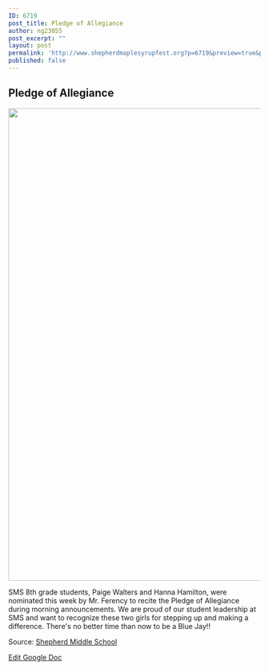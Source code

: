 ```yaml
---
ID: 6719
post_title: Pledge of Allegiance
author: ng23055
post_excerpt: ""
layout: post
permalink: 'http://www.shepherdmaplesyrupfest.org?p=6719&preview=true&preview_id=6719'
published: false
---
```

<h2>Pledge of Allegiance</h2>
<p></p>
<p><img src="http://www.shepherdmaplesyrupfest.org/wp-content/uploads/2017/09/null-2.png" width="624" height="941" alt="" title=""></p>
<p></p>
<p>SMS 8th grade students, Paige Walters and Hanna Hamilton, were nominated this week by Mr. Ferency to recite the Pledge of Allegiance during morning announcements. We are proud of our student leadership at SMS and want to recognize these two girls for stepping up and making a difference. There's no better time than now to be a Blue Jay!!</p>
<p></p>
<p>Source: <a href="https://www.facebook.com/sms.shepherdmi/photos/a.611899568919561.1073741826.611844205591764/1339976559445188/?type=3&amp;permPage=1">Shepherd Middle School</p>
<p></p>
<p></p>
<p><a href="https://docs.google.com/document/d/164QIi1iRTJ2ab3-p0rCRQkzBGvlfxSF4HXYAr7nYwn4/edit?usp=sharing">Edit Google Doc</a></p>